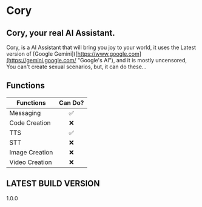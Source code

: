 # Cory
## Cory, your real AI Assistant.
Cory, is a AI Assistant that will bring you joy to your world, it uses the Latest version of [Google Gemini]([https://www.google.com](https://gemini.google.com/ "Google's AI"), and it is mostly uncensored, You can't create sexual scenarios, but, it can do these...
## Functions
| Functions     | Can Do?       |
| ------------- |:-------------:|
| Messaging     |   ✅          |
| Code Creation |   ❌          |
| TTS           |   ✅          |
| STT           |   ❌          |
| Image Creation     |   ❌          |
| Video Creation |   ❌          |

## LATEST BUILD VERSION
1.0.0
